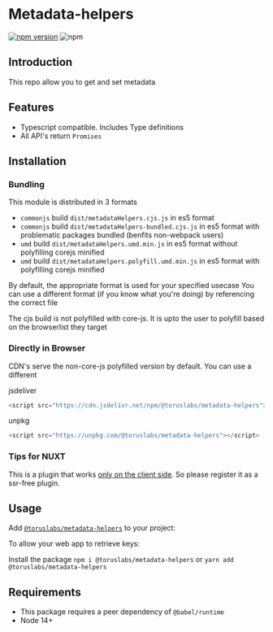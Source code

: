 # Metadata-helpers

[![npm version](https://badge.fury.io/js/%40toruslabs%2Fmetadata-helpers.svg)](https://badge.fury.io/js/%40toruslabs%2Fmetadata-helpers)
![npm](https://img.shields.io/npm/dw/@toruslabs/metadata-helpers)

## Introduction

This repo allow you to get and set metadata

## Features

- Typescript compatible. Includes Type definitions
- All API's return `Promises`

## Installation

### Bundling

This module is distributed in 3 formats

- `commonjs` build `dist/metadataHelpers.cjs.js` in es5 format
- `commonjs` build `dist/metadataHelpers-bundled.cjs.js` in es5 format with problematic packages bundled (benfits non-webpack users)
- `umd` build `dist/metadataHelpers.umd.min.js` in es5 format without polyfilling corejs minified
- `umd` build `dist/metadataHelpers.polyfill.umd.min.js` in es5 format with polyfilling corejs minified

By default, the appropriate format is used for your specified usecase
You can use a different format (if you know what you're doing) by referencing the correct file

The cjs build is not polyfilled with core-js.
It is upto the user to polyfill based on the browserlist they target

### Directly in Browser

CDN's serve the non-core-js polyfilled version by default. You can use a different

jsdeliver

```js
<script src="https://cdn.jsdelivr.net/npm/@toruslabs/metadata-helpers"></script>
```

unpkg

```js
<script src="https://unpkg.com/@toruslabs/metadata-helpers"></script>
```

### Tips for NUXT

This is a plugin that works [only on the client side](https://nuxtjs.org/guide/plugins/#client-side-only). So please register it as a ssr-free plugin.

## Usage

Add [`@toruslabs/metadata-helpers`](https://www.npmjs.com/package/@toruslabs/metadata-helpers) to your project:

To allow your web app to retrieve keys:

Install the package
   `npm i @toruslabs/metadata-helpers`
   or
   `yarn add @toruslabs/metadata-helpers`

## Requirements

- This package requires a peer dependency of `@babel/runtime`
- Node 14+

